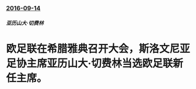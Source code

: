 ### [2016-09-14](/news/2016/09/14/index.md)

##### 亚历山大·切费林
# 欧足联在希腊雅典召开大会，斯洛文尼亚足协主席亚历山大·切费林当选欧足联新任主席。



